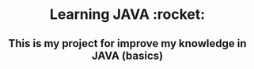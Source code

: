 <h1 align="center">Learning JAVA :rocket: </h1>
<h2 align="center">This is my project for improve my knowledge in JAVA  (basics)</h2>


